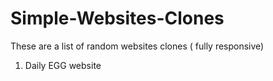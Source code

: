 # Simple-Websites-Clones
These are a list of random websites clones ( fully responsive)

1) Daily EGG website 
